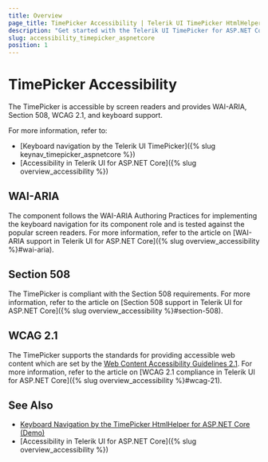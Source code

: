 ```yaml
---
title: Overview
page_title: TimePicker Accessibility | Telerik UI TimePicker HtmlHelper for ASP.NET Core
description: "Get started with the Telerik UI TimePicker for ASP.NET Core and learn about its accessibility support for WAI-ARIA, Section 508, and WCAG 2.1."
slug: accessibility_timepicker_aspnetcore
position: 1
---
```


# TimePicker Accessibility

The TimePicker is accessible by screen readers and provides WAI-ARIA, Section 508, WCAG 2.1, and keyboard support.

For more information, refer to:
* [Keyboard navigation by the Telerik UI TimePicker]({% slug keynav_timepicker_aspnetcore %})
* [Accessibility in Telerik UI for ASP.NET Core]({% slug overview_accessibility %})

## WAI-ARIA

The component follows the WAI-ARIA Authoring Practices for implementing the keyboard navigation for its component role and is tested against the popular screen readers. For more information, refer to the article on [WAI-ARIA support in Telerik UI for ASP.NET Core]({% slug overview_accessibility %}#wai-aria).

## Section 508

The TimePicker is compliant with the Section 508 requirements. For more information, refer to the article on [Section 508 support in Telerik UI for ASP.NET Core]({% slug overview_accessibility %}#section-508).

## WCAG 2.1

The TimePicker supports the standards for providing accessible web content which are set by the [Web Content Accessibility Guidelines 2.1](https://www.w3.org/TR/WCAG/). For more information, refer to the article on [WCAG 2.1 compliance in Telerik UI for ASP.NET Core]({% slug overview_accessibility %}#wcag-21).

## See Also

* [Keyboard Navigation by the TimePicker HtmlHelper for ASP.NET Core (Demo)](https://demos.telerik.com/aspnet-core/timepicker/index)
* [Accessibility in Telerik UI for ASP.NET Core]({% slug overview_accessibility %})
